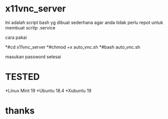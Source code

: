 # x11vnc_server

Ini adalah script bash yg dibuat sederhana
agar anda tidak perlu repot untuk membuat scritp .service

cara pakai

*#cd x11vnc_server
*#chmod +x auto_vnc.sh
*#bash auto_vnc.sh

masukan password 
selesai

# TESTED
*Linux Mint 19
*Ubuntu 18.4
*Xubuntu 19

# thanks
